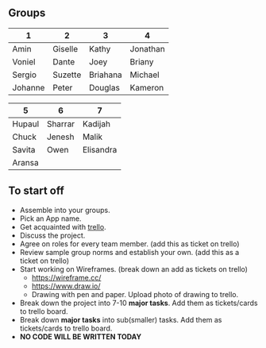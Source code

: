 ## Groups
| 1       | 2       | 3        | 4        |
| ------- | ------- | -------- | -------- |
| Amin    | Giselle | Kathy    | Jonathan |
| Voniel  | Dante   | Joey     | Briany   |
| Sergio  | Suzette | Briahana | Michael  |
| Johanne | Peter   | Douglas  | Kameron  |


| 5      | 6       | 7         |
| ------ | ------- | --------- |
| Hupaul | Sharrar | Kadijah   |
| Chuck  | Jenesh  | Malik     |
| Savita | Owen    | Elisandra |
| Aransa |

## To start off
* Assemble into your groups.
* Pick an App name.
* Get acquainted with [trello](https://trello.com).
* Discuss the project. 
* Agree on roles for every team member. (add this as ticket on trello)
* Review sample group norms and establish your own. (add this as a ticket on trello)
* Start working on Wireframes. (break down an add as tickets on trello)
  * https://wireframe.cc/
  * https://www.draw.io/
  * Drawing with pen and paper. Upload photo of drawing to trello.
* Break down the project into 7-10 **major tasks**. Add them as tickets/cards to trello board.
* Break down **major tasks** into sub(smaller) tasks. Add them as tickets/cards to trello board.
* **NO CODE WILL BE WRITTEN TODAY**
